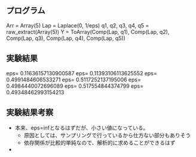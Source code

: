 ## プログラム
Arr = Array(5)
Lap = Laplace(0, 1/eps)
q1, q2, q3, q4, q5 = raw_extract(Array(5))
Y = ToArray(Comp(Lap, q1), Comp(Lap, q2), Comp(Lap, q3), Comp(Lap, q4), Comp(Lap, q5))

## 実験結果
eps= 0.11636157130900587
eps= 0.11393106113625552
eps= 0.4991484606533271
eps= 0.5117252137195006
eps= 0.4984440072696089
eps= 0.517554844374799
eps= 0.49348462993154213

## 実験結果考察
- 本来、eps=infとなるはずだが、小さい値になっている。
    - 原因としては、サンプリングで行っているから仕方ない部分もありそう
    - 依存関係が比較的単純なので、解析的に求めることができるはず
- 
